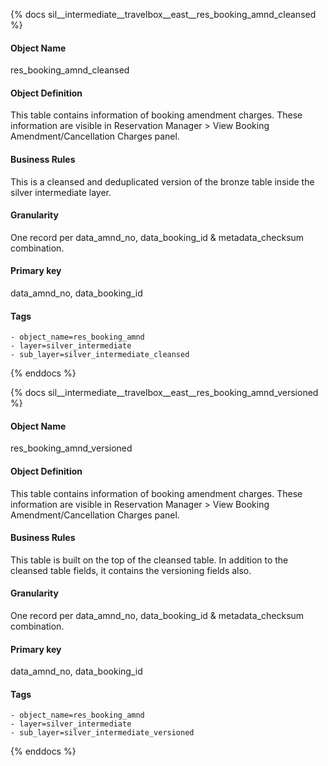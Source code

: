 {% docs sil__intermediate__travelbox__east__res_booking_amnd_cleansed %}

#### Object Name
res_booking_amnd_cleansed

#### Object Definition
This table contains information of booking amendment charges.
These information are visible in Reservation Manager &gt; View Booking Amendment/Cancellation Charges panel.

#### Business Rules
This is a cleansed and deduplicated version of the bronze table inside the silver intermediate layer.

#### Granularity
One record per data_amnd_no, data_booking_id & metadata_checksum combination.

#### Primary key
data_amnd_no, data_booking_id

#### Tags
    - object_name=res_booking_amnd
    - layer=silver_intermediate
    - sub_layer=silver_intermediate_cleansed

{% enddocs %}

{% docs sil__intermediate__travelbox__east__res_booking_amnd_versioned %}

#### Object Name
res_booking_amnd_versioned

#### Object Definition
This table contains information of booking amendment charges.
These information are visible in Reservation Manager &gt; View Booking Amendment/Cancellation Charges panel.

#### Business Rules
This table is built on the top of the cleansed table. In addition to the cleansed table fields, it contains the versioning fields also.

#### Granularity
One record per data_amnd_no, data_booking_id & metadata_checksum combination.

#### Primary key
data_amnd_no, data_booking_id

#### Tags
    - object_name=res_booking_amnd
    - layer=silver_intermediate
    - sub_layer=silver_intermediate_versioned

{% enddocs %}